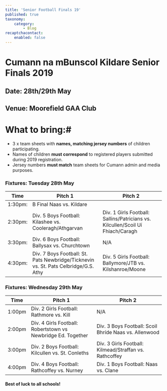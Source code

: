 ```yaml
---
title: 'Senior Football Finals 19'
published: true
taxonomy:
    category:
        - Blog
recaptchacontact:
    enabled: false
---
```


# Cumann na mBunscol Kildare Senior Finals 2019 #

## Date: 28th/29th May

## Venue: Moorefield GAA Club

# What to bring:#
* 3 x team sheets with **names, matching jersey numbers** of children participating.
* Names of children **must correspond** to registered players submitted during 2019 registration.
* Jersey numbers **must match** team sheets for Cumann admin and media purposes.

### Fixtures: Tuesday 28th May
Time | Pitch 1 | Pitch 2 
--- | --- | ---
1:30pm: | B Final Naas vs. Kildare
2:30pm: | Div. 5 Boys Football: Kilashee vs. Cooleragh/Athgarvan | Div. 1 Girls Football: Sallins/Patricians vs. Kilcullen/Scoil Uí Fhiach/Caragh
3:30pm: | Div. 6 Boys Football: Ballysax vs. Churchtown | N/A |
4:30pm: | Div. 7 Boys Football: St. Pats Newbridge/Ticknevin vs. St. Pats Celbridge/G.S. Athy | Div. 5 Girls Football: Ballymore/JTB vs. Kilshanroe/Moone

### Fixtures: Wednesday 29th May
Time | Pitch 1 | Pitch 2 
--- | --- | ---
1:00pm | Div. 2 Girls Football: Rathmore vs. Kill | N/A |
2:00pm | Div. 4 Girls Football: Robertstown vs Newbridge Ed. Together | Div. 3 Boys Football: Scoil Bhríde Naas vs. Allenwood
3:00pm | Div. 2 Boys Football: Kilcullen vs. St. Conleths | Div. 3 Girls Football: Kilmead/Straffan vs. Rathcoffey 
4:00pm | Div. 4 Boys Football: Rathcoffey vs. Nurney | Div. 1 Boys Football: Naas vs. Clane



#### Best of luck to all schools!